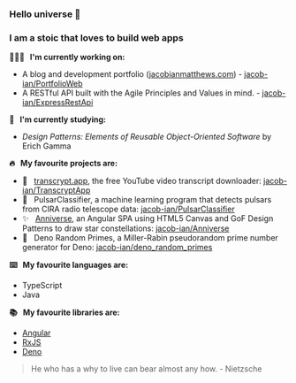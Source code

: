 ### Hello universe 👋

### I am a stoic that loves to build web apps

**👨🏻‍💻 &nbsp; I'm currently working on:**
  - A blog and development portfolio ([jacobianmatthews.com](https://jacobianmatthews.com)) - [jacob-ian/PortfolioWeb](https://github.com/jacob-ian/PortfolioWeb)
  - A RESTful API built with the Agile Principles and Values in mind. - [jacob-ian/ExpressRestApi](https://github.com/jacob-ian/ExpressRestApi)

**📖  &nbsp; I'm currently studying:**
  - *Design Patterns: Elements of Reusable Object-Oriented Software* by Erich Gamma

**🔥 &nbsp; My favourite projects are:**
  - 📃 &nbsp; [transcrypt.app](https://transcrypt.app), the free YouTube video transcript downloader: [jacob-ian/TranscryptApp](https://github.com/jacob-ian/TranscryptApp)
  - 📡 &nbsp; PulsarClassifier, a machine learning program that detects pulsars from CIRA radio telescope data: [jacob-ian/PulsarClassifier](https://github.com/jacob-ian/PulsarClassifier)
  - ✨ &nbsp; [Anniverse](https://dhaniandjacob.com), an Angular SPA using HTML5 Canvas and GoF Design Patterns to draw star constellations: [jacob-ian/Anniverse](https://github.com/jacob-ian/anniverse)
  - 🦕 &nbsp; Deno Random Primes, a Miller-Rabin pseudorandom prime number generator for Deno: [jacob-ian/deno_random_primes](https://github.com/jacob-ian/deno_random_primes)


**⌨️ &nbsp; My favourite languages are:** 
  - TypeScript
  - Java

**📚 &nbsp; My favourite libraries are:**
  - [Angular](https://github.com/angular/angular)
  - [RxJS](https://github.com/ReactiveX/rxjs)
  - [Deno](https://github.com/denoland/deno)

> He who has a why to live can bear almost any how. - Nietzsche
